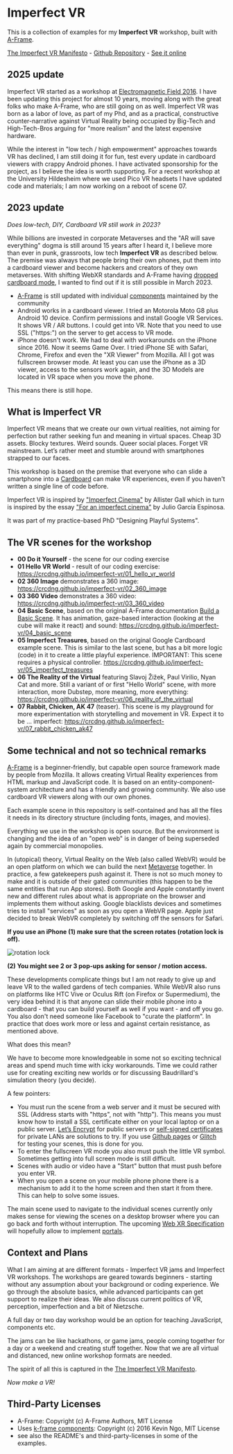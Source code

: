 # Imperfect VR 

This is a collection of examples for my **Imperfect VR** workshop, built with [A-Frame](https://aframe.io/).

[The Imperfect VR Manifesto](https://github.com/crcdng/imperfect-vr/blob/master/Imperfect%20VR%20Manifesto.pdf) - [Github Repository](https://github.com/crcdng/imperfect-vr) - [See it online](https://crcdng.github.io/imperfect-vr/)

## 2025 update

Imperfect VR started as a workshop at [Electromagnetic Field 2016](https://www.emfcamp.org/schedule/2016/54-imperfect-vr-workshop). I have been updating this project for almost 10 years, moving along with the great folks who make A-Frame, who are still going on as well. Imperfect VR was born as a labor of love, as part of my Phd, and as a practical, constructive counter-narrative against Virtual Reality being occupied by Big-Tech and High-Tech-Bros arguing for "more realism" and the latest expensive hardware. 

While the interest in "low tech / high empowerment" approaches towards VR has declined, I am still doing it for fun, test every update in cardboard viewers with crappy Android phones. I have activated sponsorship for the project, as I believe the idea is worth supporting. For a recent workshop at the University Hildesheim where we used Pico VR headsets I have updated code and materials; I am now working on a reboot of scene 07.

## 2023 update

*Does low-tech, DIY, Cardboard VR still work in 2023?* 

While billions are invested in corporate Metaverses and the "AR will save everything" dogma is still around 15 years after I heard it, I believe more than ever in punk, grassroots, low tech **Imperfect VR** as described below. The premise was always that people bring their own phones, put them into a cardboard viewer and become hackers and creators of they own metaverses. With shifting WebXR standards and A-Frame having [dropped cardboard mode](https://aframe.io/blog/aframe-v1.4.0/), I wanted to find out if it is still possible in March 2023.
 
* [A-Frame](https://aframe.io/) is still updated with individual [components](https://github.com/c-frame) maintained by the community 
* Android works in a cardboard viewer. I tried an Motorola Moto G8 plus Android 10 device. Confirm permissions and install Google VR Services. It shows VR / AR buttons. I could get into VR. Note that you need to use SSL ("https:") on the server to get access to VR mode. 
* iPhone doesn't work. We had to deal with workarounds on the iPhone since 2016. Now it seems Game Over. I tried iPhone SE with Safari, Chrome, Firefox and even the "XR Viewer" from Mozilla. All I got was fullscreen browser mode. At least you can use the iPhone as a 3D viewer, access to the sensors work again, and the 3D Models are located in VR space when you move the phone.  

This means there is still hope.

## What is Imperfect VR

Imperfect VR means that we create our own virtual realities, not aiming for perfection but rather seeking fun and meaning in virtual spaces. Cheap 3D assets. Blocky textures. Weird sounds. Queer social places. Forget VR mainstream. Let’s rather meet and stumble around with smartphones strapped to our faces. 

This workshop is based on the premise that everyone who can slide a smartphone into a [Cardboard](https://vr.google.com/cardboard/) can make VR experiences, even if you haven't written a single line of code before.

Imperfect VR is inspired by ["Imperfect Cinema"](http://www.imperfectcinema.com/) by Allister Gall which in turn is inspired by the essay ["For an imperfect cinema"](http://www.ejumpcut.org/archive/onlinessays/JC20folder/ImperfectCinema.html) by Julio García Espinosa.

It was part of my practice-based PhD "Designing Playful Systems".

## The VR scenes for the workshop

* **00 Do it Yourself** - the scene for our coding exercise
* **01 Hello VR World** - result of our coding exercise: https://crcdng.github.io/imperfect-vr/01_hello_vr_world
* **02 360 Image** demonstrates a 360 image: https://crcdng.github.io/imperfect-vr/02_360_image
* **03 360 Video** demonstrates a 360 video: https://crcdng.github.io/imperfect-vr/03_360_video
* **04 Basic Scene**, based on the original A-Frame documentation [Build a Basic Scene](https://aframe.io/docs/1.0.0/guides/building-a-basic-scene.html). It has animation, gaze-based interaction (looking at the cube will make it react) and sound: https://crcdng.github.io/imperfect-vr/04_basic_scene
* **05 Imperfect Treasures**, based on the original Google Cardboard example scene. This is similar to the last scene, but has a bit more logic (code) in it to create a little playful experience. IMPORTANT: This scene requires a physical controller. https://crcdng.github.io/imperfect-vr/05_imperfect_treasures
* **06 The Reality of the Virtual** featuring Slavoj Žižek, Paul Virilio, Nyan Cat and more. Still a variant of or first "Hello World" scene, with more interaction, more Dubstep, more meaning, more everything: https://crcdng.github.io/imperfect-vr/06_reality_of_the_virtual
* **07 Rabbit, Chicken, AK 47** (teaser). This scene is my playground for more experimentation with storytelling and movement in VR. Expect it to be ... imperfect: https://crcdng.github.io/imperfect-vr/07_rabbit_chicken_ak47

## Some technical and not so technical remarks

[A-Frame](https://aframe.io/) is a beginner-friendly, but capable open source framework made by people from Mozilla. It allows creating Virtual Reality experiences from HTML markup and JavaScript code. It is based on an entity-component-system architecture and has a friendly and growing community. We also use cardboard VR viewers along with our own phones.

Each example scene in this repository is self-contained and has all the files it needs in its directory structure (including fonts, images, and movies).

Everything we use in the workshop is open source. But the environment is changing and the idea of an "open web" is in danger of being superseded again by commercial monopolies.

In (utopical) theory, Virtual Reality on the Web (also called WebVR) would be an open platform on which we can build the next [Metaverse](https://en.wikipedia.org/wiki/Metaverse) together. In practice, a few gatekeepers push against it. There is not so much money to make and it is outside of their gated communities (this happen to be the same entities that run  App stores). Both Google and Apple constantly invent new and different rules about what is appropriate on the browser and implements them without asking. Google blacklists devices and sometimes tries to install "services" as soon as you open a WebVR page. Apple just decided to break WebVR completely by switching off the sensors for Safari. 

**If you use an iPhone (1) make sure that the screen rotates (rotation lock is off).** 

![rotation lock](assets/rotationlock.png)

**(2) You might see 2 or 3 pop-ups asking for sensor / motion access.**  

These developments complicate things but I am not ready to give up and leave VR to the walled gardens of tech companies. While WebVR also runs on platforms like HTC Vive or Oculus Rift (on Firefox or Supermedium), the very idea behind it is that anyone can slide their mobile phone into a cardboard - that you can build yourself as well if you want - and off you go. You also don't need someone like Facebook to "curate the platform". In practice that does work more or less and against certain resistance, as mentioned above.

What does this mean?

We have to become more knowledgeable in some not so exciting technical areas and spend much time with icky workarounds. Time we could rather use for creating exciting new worlds or for discussing Baudrillard's simulation theory (you decide).

A few pointers:

* You must run the scene from a web server and it must be secured with SSL (Address starts with "https", not with "http"). This means you must know how to install a SSL certificate either on your local laptop or on a public server. [Let’s Encrypt](https://letsencrypt.org) for public servers or [self-signed certificates](https://devcenter.heroku.com/articles/ssl-certificate-self) for private LANs are solutions to try. If you use [Github pages](https://pages.github.com) or [Glitch](https://glitch.com) for testing your scenes, this is done for you.
* To enter the fullscreen VR mode you also must push the little VR symbol. Sometimes getting into full screen mode is still difficult.
* Scenes with audio or video have a "Start" button that must push before you enter VR. 
* When you open a scene on your mobile phone phone there is a mechanism to add it to the home screen and then start it from there. This can help to solve some issues.

The main scene used to navigate to the individual scenes currently only makes sense for viewing the scenes on a desktop browser where you can go back and forth without interruption. The upcoming [Web XR Specification](https://immersive-web.github.io/webxr/) will hopefully allow to implement [portals](https://aframe.io/docs/0.9.0/components/link.html).

## Context and Plans

What I am aiming at are different formats - Imperfect VR jams and Imperfect VR workshops. The workshops are geared towards beginners - starting without any assumption about your background or coding experience. We go through the absolute basics, while advanced participants can get support to realize their ideas. We also discuss current politics of VR, perception, imperfection and a bit of Nietzsche.

A full day or two day workshop would be an option for teaching JavaScript, components etc.

The jams can be like hackathons, or game jams, people coming together for a day or a weekend and creating stuff together. Now that we are all virtual and distanced, new online workshop formats are needed.

The spirit of all this is captured in the [The Imperfect VR Manifesto](https://github.com/crcdng/imperfect-vr/blob/master/Imperfect%20VR%20Manifesto.pdf).  

*Now make a VR!*

## Third-Party Licenses

* A-Frame: Copyright (c) A-Frame Authors, MIT License
* Uses [k-frame components](https://supermedium.com/superframe/): Copyright (c) 2016 Kevin Ngo, MIT License
* see also the README's and third-party-licenses in some of the examples.
